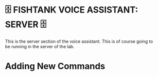 

# 🗄️ FISHTANK VOICE ASSISTANT: SERVER 🗄️

This is the server section of the voice assistant. This is of course going to be running in the server of the lab.
 

# Adding New Commands



